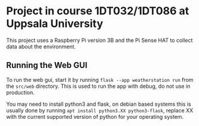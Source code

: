 # Project in course 1DT032/1DT086 at Uppsala University

This project uses a Raspberry Pi version 3B and the Pi Sense HAT to collect data about the environment.

## Running the Web GUI

To run the web gui, start it by running `flask --app weatherstation run` from the `src/web` directory.
This is used to run the app with debug, do not use in production.

You may need to install python3 and flask, on debian based systems this is usually done by running `apt install python3.XX python3-flask`, replace XX with the current supported version of python for your operating system.